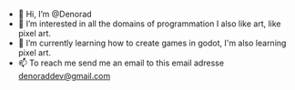 - 👋 Hi, I’m @Denorad
- 👀 I’m interested in all the domains of programmation I also like art, like pixel art.
- 🌱 I’m currently learning how to create games in godot, I'm also learning pixel art.
- 📫 To reach me send me an email to this email adresse denoraddev@gmail.com
